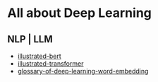 # All about Deep Learning

## NLP | LLM 
- [illustrated-bert](https://jalammar.github.io/illustrated-bert/)
- [illustrated-transformer](https://jalammar.github.io/illustrated-transformer/)
- [glossary-of-deep-learning-word-embedding](https://medium.com/deeper-learning/glossary-of-deep-learning-word-embedding-f90c3cec34ca)
